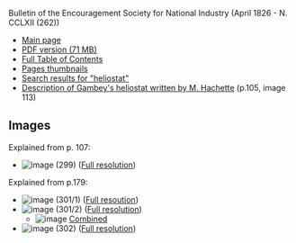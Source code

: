 Bulletin of the Encouragement Society for National Industry (April 1826 - N. CCLXII (262))
- [Main page](https://cnum.cnam.fr/CGI/redir.cgi?BSPI.25)
- [PDF version (71 MB)](https://cnum.cnam.fr/PDF/cnum_BSPI.25.pdf)
- [Full Table of Contents](https://cnum.cnam.fr/CGI/redird.cgi?BSPI.25)
- [Pages thumbnails](https://cnum.cnam.fr/CGI/redirv.cgi?BSPI.25)
- [Search results for "heliostat"](https://cnum.cnam.fr/recherche_avancee/Resultat.php?catsel1=id&mot_cat1=%28BSPI.25%29&ope2=AND&catsel2=stTdmstTdp&mot_cat2=HELIOSTAT&ope3=AND&catsel3=stAllFr&mot_cat3=&type_date=cle_date&date_prefix=de&date_debut=AAAA&date_fin=AAAA&lancer_recherche=START+A+RESEACH)
- [Description of Gambey's heliostat written by M. Hachette](https://cnum.cnam.fr/CGI/fpage.cgi?BSPI.25/113/100/507/6/401) (p.105, image 113)

## Images 

Explained from p. 107:
- ![image](https://user-images.githubusercontent.com/1620953/231114822-71087111-ab94-485a-9cd5-d2bca85cb55e.png) (299) ([Full resolution](https://user-images.githubusercontent.com/1620953/231115784-ac334993-2c7f-4372-ab57-a4865d9da329.png))

Explained from p.179:
- ![image](https://user-images.githubusercontent.com/1620953/231114137-eb3991c5-50a2-4d59-b27e-4780ff94bf59.png) (301/1) ([Full resoution](https://user-images.githubusercontent.com/1620953/231116145-fda9855a-10cf-4583-9a2c-f91576d69699.png))
- ![image](https://user-images.githubusercontent.com/1620953/231114243-14598096-9d79-4e3d-b091-3bcd97fc635f.png) (301/2) ([Full resolution](https://user-images.githubusercontent.com/1620953/231116183-e97bba31-a380-470a-8f20-ab3c966bc03c.png))
    - ![image](https://user-images.githubusercontent.com/1620953/231117964-9de2bb47-4748-4131-8069-5d149467a296.png)
 [Combined](https://user-images.githubusercontent.com/1620953/231117784-e794c91f-c74e-4ea7-a661-e986b81e2c92.png)
- ![image](https://user-images.githubusercontent.com/1620953/231114387-ca4166a1-57e7-4143-83b3-bd0c30261a39.png) (302) ([Full resolution](https://user-images.githubusercontent.com/1620953/231116223-a2a7225f-3f5b-4804-8902-f97d33c56259.png))



